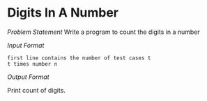# Digits In A Number

*Problem Statement*
Write a program to count the digits in a number

*Input Format*
```
first line contains the number of test cases t
t times number n
```

*Output Format*

Print count of digits.



